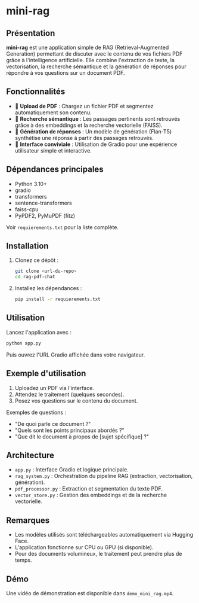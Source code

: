 # mini-rag

## Présentation

**mini-rag** est une application simple de RAG (Retrieval-Augmented Generation) permettant de discuter avec le contenu de vos fichiers PDF grâce à l'intelligence artificielle. Elle combine l'extraction de texte, la vectorisation, la recherche sémantique et la génération de réponses pour répondre à vos questions sur un document PDF.

## Fonctionnalités

- 📁 **Upload de PDF** : Chargez un fichier PDF et segmentez automatiquement son contenu.
- 🔎 **Recherche sémantique** : Les passages pertinents sont retrouvés grâce à des embeddings et la recherche vectorielle (FAISS).
- 🤖 **Génération de réponses** : Un modèle de génération (Flan-T5) synthétise une réponse à partir des passages retrouvés.
- 💬 **Interface conviviale** : Utilisation de Gradio pour une expérience utilisateur simple et interactive.

## Dépendances principales

- Python 3.10+
- gradio
- transformers
- sentence-transformers
- faiss-cpu
- PyPDF2, PyMuPDF (fitz)

Voir `requierements.txt` pour la liste complète.

## Installation

1. Clonez ce dépôt :
   ```bash
   git clone <url-du-repo>
   cd rag-pdf-chat
   ```
2. Installez les dépendances :
   ```bash
   pip install -r requierements.txt
   ```

## Utilisation

Lancez l'application avec :
```bash
python app.py
```
Puis ouvrez l'URL Gradio affichée dans votre navigateur.

## Exemple d'utilisation

1. Uploadez un PDF via l'interface.
2. Attendez le traitement (quelques secondes).
3. Posez vos questions sur le contenu du document.

Exemples de questions :
- "De quoi parle ce document ?"
- "Quels sont les points principaux abordés ?"
- "Que dit le document à propos de [sujet spécifique] ?"

## Architecture

- `app.py` : Interface Gradio et logique principale.
- `rag_system.py` : Orchestration du pipeline RAG (extraction, vectorisation, génération).
- `pdf_processor.py` : Extraction et segmentation du texte PDF.
- `vector_store.py` : Gestion des embeddings et de la recherche vectorielle.

## Remarques

- Les modèles utilisés sont téléchargeables automatiquement via Hugging Face.
- L'application fonctionne sur CPU ou GPU (si disponible).
- Pour des documents volumineux, le traitement peut prendre plus de temps.

## Démo

Une vidéo de démonstration est disponible dans `demo_mini_rag.mp4`.